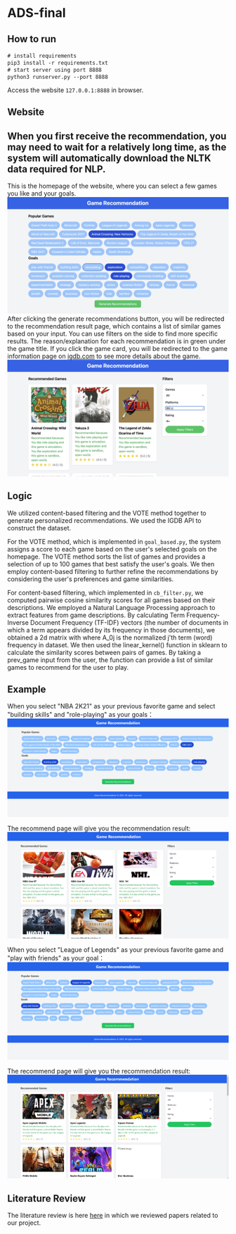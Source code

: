 # ADS-final
## How to run
```
# install requirements
pip3 install -r requirements.txt
# start server using port 8888
python3 runserver.py --port 8888
```
Access the website `127.0.0.1:8888` in browser.  
## Website
## When you first receive the recommendation, you may need to wait for a relatively long time, as the system will automatically download the NLTK data required for NLP.
This is the homepage of the website, where you can select a few games you like and your goals.
![Home page](img/index.png)
After clicking the generate recommendations button, you will be redirected to the recommendation result page, which contains a list of similar games based on your input. You can use filters on the side to find more specific results. The reason/explanation for each recommendation is in green under the game title. If you click the game card, you will be redirected to the game information page on [igdb.com](https://igdb.com/) to see more details about the game.
![Result page](img/result.png)

## Logic
We utilized content-based filtering and the VOTE method together to generate personalized recommendations. We used the IGDB API to construct the dataset.

For the VOTE method, which is implemented in `goal_based.py`, the system assigns a score to each game based on the user's selected goals on the homepage. The VOTE method sorts the list of games and provides a selection of up to 100 games that best satisfy the user's goals. We then employ content-based filtering to further refine the recommendations by considering the user's preferences and game similarities.

For content-based filtering, which implemented in `cb_filter.py`, we computed pairwise cosine similarity scores for all games based on their descriptions. We employed a Natural Language Processing approach to extract features from game descriptions. By calculating Term Frequency-Inverse Document Frequency (TF-IDF) vectors (the number of documents in which a term appears divided by its frequency in those documents), we obtained a 2d matrix with where A_0j is the normalized j'th term (word) frequency in dataset. We then used the linear_kernel() function in sklearn to calculate the similarity scores between pairs of games. By taking a prev_game input from the user, the function can provide a list of similar games to recommend for the user to play.

## Example

When you select "NBA 2K21" as your previous favorite game and select "building skills" and "role-playing" as your goals：
![](img/home_1.png)

The recommend page will give you the recommendation result:
![](img/rec_page.png)

When you select "League of Legends" as your previous favorite game and "play with friends" as your goal：
![](img/home_2.png)

The recommend page will give you the recommendation result:
![](img/rec_page_2.png)

## Literature Review

The literature review is here [here](/Literature%20Review%20for%20Game%20Recommendation%20System.pdf) in which we reviewed papers related to our project.